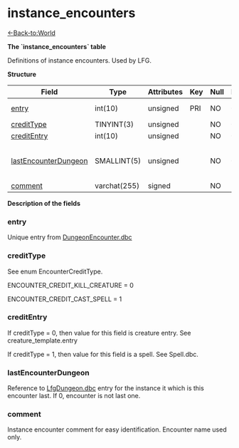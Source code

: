 # instance\_encounters

[<-Back-to:World](database-world.md)

**The \`instance\_encounters\` table**

Definitions of instance encounters. Used by LFG.

**Structure**

| Field                     | Type         | Attributes | Key | Null | Default | Extra | Comment                                                                 |
|---------------------------|--------------|------------|-----|------|---------|-------|-------------------------------------------------------------------------|
| [entry][1]                | int(10)      | unsigned   | PRI | NO   | 0       |       | Unique entry from DungeonEncounter.dbc                                  |
| [creditType][2]           | TINYINT(3)   | unsigned   |     | NO   | 0       |       |                                                                         |
| [creditEntry][3]          | int(10)      | unsigned   |     | NO   | 0       |       |                                                                         |
| [lastEncounterDungeon][4] | SMALLINT(5)  | unsigned   |     | NO   | 0       |       | If not 0, LfgDungeon.dbc entry for the instance it is last encounter in |
| [comment][5]              | varchat(255) | signed     |     | NO   | "       |       |                                                                         |

[1]: #entry
[2]: #credittype
[3]: #creditentry
[4]: #lastencounterdungeon
[5]: #comment

**Description of the fields**

### entry

Unique entry from [DungeonEncounter.dbc](DungeonEncounter)

### creditType

See enum EncounterCreditType.

ENCOUNTER\_CREDIT\_KILL\_CREATURE = 0

ENCOUNTER\_CREDIT\_CAST\_SPELL = 1

### creditEntry

If creditType = 0, then value for this field is creature entry. See creature\_template.entry

If creditType = 1, then value for this field is a spell. See Spell.dbc.

### lastEncounterDungeon

Reference to [LfgDungeon.dbc](LfgDungeon) entry for the instance it which is this encounter last. If 0, encounter is not last one.

### comment

Instance encounter comment for easy identification. Encounter name used only.
